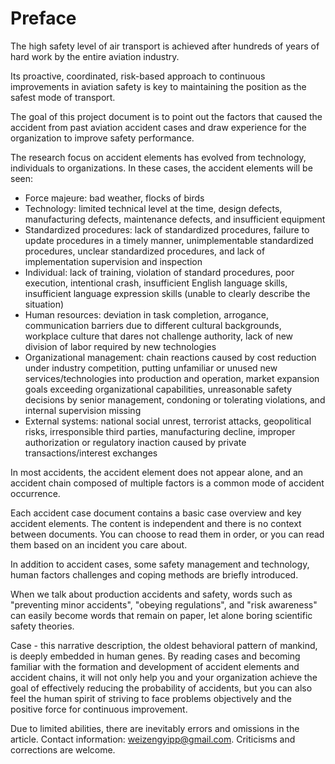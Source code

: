 # Preface

The high safety level of air transport is achieved after hundreds of years of hard work by the entire aviation industry.



Its proactive, coordinated, risk-based approach to continuous improvements in aviation safety is key to maintaining the position as the safest mode of transport.



The goal of this project document is to point out the factors that caused the accident from past aviation accident cases and draw experience for the organization to improve safety performance.



The research focus on accident elements has evolved from technology, individuals to organizations. In these cases, the accident elements will be seen:

* Force majeure: bad weather, flocks of birds
* Technology: limited technical level at the time, design defects, manufacturing defects, maintenance defects, and insufficient equipment
* Standardized procedures: lack of standardized procedures, failure to update procedures in a timely manner, unimplementable standardized procedures, unclear standardized procedures, and lack of implementation supervision and inspection
* Individual: lack of training, violation of standard procedures, poor execution, intentional crash, insufficient English language skills, insufficient language expression skills (unable to clearly describe the situation)
* Human resources: deviation in task completion, arrogance, communication barriers due to different cultural backgrounds, workplace culture that dares not challenge authority, lack of new division of labor required by new technologies
* Organizational management: chain reactions caused by cost reduction under industry competition, putting unfamiliar or unused new services/technologies into production and operation, market expansion goals exceeding organizational capabilities, unreasonable safety decisions by senior management, condoning or tolerating violations, and internal supervision missing
* External systems: national social unrest, terrorist attacks, geopolitical risks, irresponsible third parties, manufacturing decline, improper authorization or regulatory inaction caused by private transactions/interest exchanges

In most accidents, the accident element does not appear alone, and an accident chain composed of multiple factors is a common mode of accident occurrence.



Each accident case document contains a basic case overview and key accident elements. The content is independent and there is no context between documents. You can choose to read them in order, or you can read them based on an incident you care about.



In addition to accident cases, some safety management and technology, human factors challenges and coping methods are briefly introduced.



When we talk about production accidents and safety, words such as "preventing minor accidents", "obeying regulations", and "risk awareness" can easily become words that remain on paper, let alone boring scientific safety theories.



Case - this narrative description, the oldest behavioral pattern of mankind, is deeply embedded in human genes. By reading cases and becoming familiar with the formation and development of accident elements and accident chains, it will not only help you and your organization achieve the goal of effectively reducing the probability of accidents, but you can also feel the human spirit of striving to face problems objectively and the positive force for continuous improvement.



Due to limited abilities, there are inevitably errors and omissions in the article. Contact information: weizengyipp@gmail.com. Criticisms and corrections are welcome.
